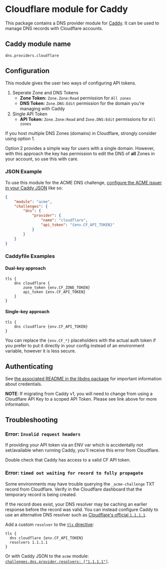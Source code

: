 Cloudflare module for Caddy
===========================

This package contains a DNS provider module for [Caddy](https://github.com/caddyserver/caddy). It can be used to manage DNS records with Cloudflare accounts.

## Caddy module name

```
dns.providers.cloudflare
```

## Configuration

This module gives the user two ways of configuring API tokens.

1. Seperate Zone and DNS Tokens
	- **Zone Token:** `Zone.Zone:Read` permission for `All zones`
	- **DNS Token:** `Zone.DNS:Edit` permission for the domain you're managing with Caddy 
2. Single API Token
	- **API Token:** `Zone.Zone:Read` and `Zone.DNS:Edit` permissions for `All zones`

If you host multiple DNS Zones (domains) in Cloudflare, strongly consider using option 1.

Option 2 provides a simple way for users with a single domain. However, with this approach the key has permission to edit the DNS of **all** Zones in your account, so use this with care.


### JSON Example

To use this module for the ACME DNS challenge, [configure the ACME issuer in your Caddy JSON](https://caddyserver.com/docs/json/apps/tls/automation/policies/issuers/acme/) like so:

```json
{
	"module": "acme",
	"challenges": {
		"dns": {
			"provider": {
				"name": "cloudflare",
				"api_token": "{env.CF_API_TOKEN}"
			}
		}
	}
}
```

### Caddyfile Examples

#### Dual-key approach

```Caddyfile
tls {
	dns cloudflare {
		zone_token {env.CF_ZONE_TOKEN}
		api_token {env.CF_API_TOKEN}
	}
}
```

#### Single-key approach

```Caddyfile
tls {
	dns cloudflare {env.CF_API_TOKEN}
}
```

You can replace the `{env.CF_*}` placeholders with the actual auth token if you prefer to put it directly in your config instead of an environment variable, however it is less secure.


## Authenticating

See [the associated README in the libdns package](https://github.com/libdns/cloudflare) for important information about credentials.

**NOTE**: If migrating from Caddy v1, you will need to change from using a Cloudflare API Key to a scoped API Token. Please see link above for more information.

## Troubleshooting

### Error: `Invalid request headers`

If providing your API token via an ENV var which is accidentally not set/available when running Caddy, you'll receive this error from Cloudflare.

Double check that Caddy has access to a valid CF API token.

### Error: `timed out waiting for record to fully propagate`

Some environments may have trouble querying the `_acme-challenge` TXT record from Cloudflare. Verify in the Cloudflare dashboard that the temporary record is being created.

If the record does exist, your DNS resolver may be caching an earlier response before the record was valid. You can instead configure Caddy to use an alternative DNS resolver such as [Cloudflare's official `1.1.1.1`](https://www.cloudflare.com/en-gb/learning/dns/what-is-1.1.1.1/).

Add a custom `resolver` to the [`tls` directive](https://caddyserver.com/docs/caddyfile/directives/tls):

```
tls {
  dns cloudflare {env.CF_API_TOKEN}
  resolvers 1.1.1.1
}
```

Or with Caddy JSON to the `acme` module: [`challenges.dns.provider.resolvers: ["1.1.1.1"]`](https://caddyserver.com/docs/json/apps/tls/automation/policies/issuer/acme/challenges/dns/resolvers/).
